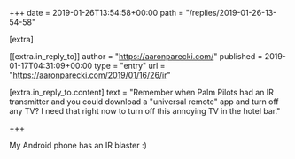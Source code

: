 +++
date = 2019-01-26T13:54:58+00:00
path = "/replies/2019-01-26-13-54-58"

[extra]

[[extra.in_reply_to]]
author = "https://aaronparecki.com/"
published = 2019-01-17T04:31:09+00:00
type = "entry"
url = "https://aaronparecki.com/2019/01/16/26/ir"

[extra.in_reply_to.content]
text = "Remember when Palm Pilots had an IR transmitter and you could download a \"universal remote\" app and turn off any TV?  I need that right now to turn off this annoying TV in the hotel bar."

+++

My Android phone has an IR blaster :)